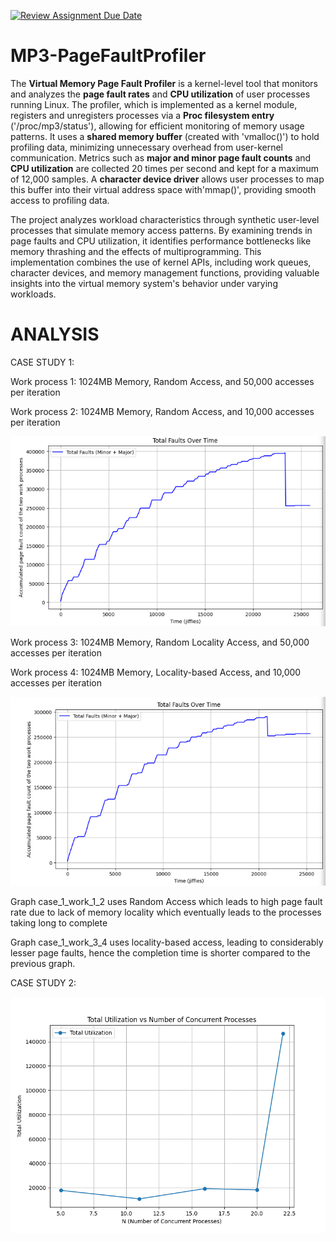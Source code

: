 [![Review Assignment Due Date](https://classroom.github.com/assets/deadline-readme-button-22041afd0340ce965d47ae6ef1cefeee28c7c493a6346c4f15d667ab976d596c.svg)](https://classroom.github.com/a/3ti8WBjt)
# MP3-PageFaultProfiler

The **Virtual Memory Page Fault Profiler** is a kernel-level tool that monitors and analyzes the **page fault rates** and **CPU utilization** of user processes running Linux. The profiler, which is implemented as a kernel module, registers and unregisters processes via a **Proc filesystem entry** ('/proc/mp3/status'), allowing for efficient monitoring of memory usage patterns. It uses a **shared memory buffer** (created with 'vmalloc()') to hold profiling data, minimizing unnecessary overhead from user-kernel communication. Metrics such as **major and minor page fault counts** and **CPU utilization** are collected 20 times per second and kept for a maximum of 12,000 samples. A **character device driver** allows user processes to map this buffer into their virtual address space with'mmap()', providing smooth access to profiling data.

The project analyzes workload characteristics through synthetic user-level processes that simulate memory access patterns. By examining trends in page faults and CPU utilization, it identifies performance bottlenecks like memory thrashing and the effects of multiprogramming. This implementation combines the use of kernel APIs, including work queues, character devices, and memory management functions, providing valuable insights into the virtual memory system's behavior under varying workloads.


# ANALYSIS 
CASE STUDY 1:

Work process 1: 1024MB Memory, Random Access, and 50,000 accesses per iteration

Work process 2: 1024MB Memory, Random Access, and 10,000 accesses per iteration

 ![alt text](case_1_work_1_2.png)

Work process 3: 1024MB Memory, Random Locality Access, and 50,000 accesses per iteration

Work process 4: 1024MB Memory, Locality-based Access, and 10,000 accesses per iteration

 ![alt text](case_1_work_3_4.png)

 Graph case_1_work_1_2 uses Random Access which leads to high page fault rate due to lack of memory locality which eventually leads to the processes taking long to complete

 Graph case_1_work_3_4 uses locality-based access, leading to considerably lesser page faults, hence the completion time is shorter compared to the previous graph. 

 CASE STUDY 2: 

![alt text](case_2.png)


